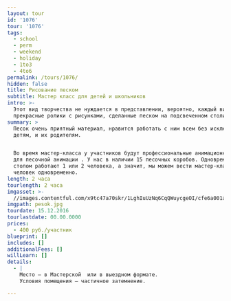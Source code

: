 ```yaml
---
layout: tour
id: '1076'
tour: '1076'
tags:
  - school
  - perm
  - weekend
  - holiday
  - 1to3
  - 4to6
permalink: /tours/1076/
hidden: false
title: Рисование песком
subtitle: Мастер класс для детей и школьников
intro: >-
  Этот вид творчества не нуждается в представлении, вероятно, каждый видел эти
  прекрасные ролики с рисунками, сделанные песком на подсвеченном столике. 
summary: >
  Песок очень приятный материал, нравится работать с ним всем без исключения и
  детям, и их родителям.


  Во время мастер-класса у участников будут профессиональные анимационные столы
  для песочной анимации . У нас в наличии 15 песочных коробов. Одновременно за
  столом работают 1 или 2 человека, а значит, мы можем вести мастер-класс для 30
  человек одновременно.
length: 2 часа
tourlength: 2 часа
imgasset: >-
  //images.contentful.com/x9tc47a70skr/1LghIuUzNq6CqQWuycgeOI/cfe6a001a3b0aa96f89941878bae134d/pesok.jpg
imgpath: pesok.jpg
tourdate: 15.12.2016
tourlastdate: 00.00.0000
prices:
  - 400 руб./участник
blueprint: []
includes: []
additionalFees: []
willLearn: []
details:
  - |
    Место – в Мастерской  или в выездном формате. 
    Условия помещения – частичное затемнение.

---
```

